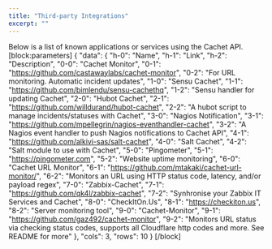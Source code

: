 ```yaml
---
title: "Third-party Integrations"
excerpt: ""
---
```

Below is a list of known applications or services using the Cachet API.
[block:parameters]
{
  "data": {
    "h-0": "Name",
    "h-1": "Link",
    "h-2": "Description",
    "0-0": "Cachet Monitor",
    "0-1": "https://github.com/castawaylabs/cachet-monitor",
    "0-2": "For URL monitoring. Automatic incident updates",
    "1-0": "Sensu Cachet",
    "1-1": "https://github.com/bimlendu/sensu-cachethq",
    "1-2": "Sensu handler for updating Cachet",
    "2-0": "Hubot Cachet",
    "2-1": "https://github.com/willdurand/hubot-cachet",
    "2-2": "A hubot script to manage incidents/statuses with Cachet",
    "3-0": "Nagios Notification",
    "3-1": "https://github.com/mpellegrin/nagios-eventhandler-cachet",
    "3-2": "A Nagios event handler to push Nagios notifications to Cachet API",
    "4-1": "https://github.com/alkivi-sas/salt-cachet",
    "4-0": "Salt Cachet",
    "4-2": "Salt module to use with Cachet",
    "5-0": "Pingometer",
    "5-1": "https://pingometer.com",
    "5-2": "Website uptime monitoring",
    "6-0": "Cachet URL Monitor",
    "6-1": "https://github.com/mtakaki/cachet-url-monitor/",
    "6-2": "Monitors an URL using HTTP status code, latency, and/or payload regex",
    "7-0": "Zabbix-Cachet",
    "7-1": "https://github.com/qk4l/zabbix-cachet",
    "7-2": "Synhronise your Zabbix IT Services and Cachet",
    "8-0": "CheckItOn.Us",
    "8-1": "https://checkiton.us",
    "8-2": "Server monitoring tool",
    "9-0": "Cachet-Monitor",
    "9-1": "https://github.com/gaz492/cachet-monitor",
    "9-2": "Monitors URL status via checking status codes, supports all Cloudflare http codes and more. See README for more"
  },
  "cols": 3,
  "rows": 10
}
[/block]